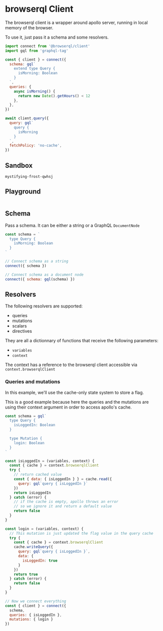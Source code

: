 # browserql Client

The browserql client is a wrapper around apollo server, running in local memory of the browser.

To use it, just pass it a schema and some resolvers.

```js
import connect from '@browserql/client'
import gql from 'graphql-tag'

const { client } = connect({
  schema: gql`
    extend type Query {
      isMorning: Boolean
    }
  `,
  queries: {
    async isMorning() {
      return new Date().getHours() < 12
    },
  },
})

await client.query({
  query: gql`
    query {
      isMorning
    }
  `,
  fetchPolicy: 'no-cache',
})
```

## Sandbox

```sandbox
mystifying-frost-qwhsj
```

## Playground

```browserqlPlayground

```

## Schema

Pass a schema. It can be either a string or a GraphQL `DocumentNode`

```javascript
const schema = `
  type Query {
    isMorning: Boolean
  }
`

// Connect schema as a string
connect({ schema })

// Connect schema as a document node
connect({ schema: gql(schema) })
```

## Resolvers

The following resolvers are supported:

- queries
- mutations
- scalars
- directives

They are all a dictionnary of functions that receive the following parameters:

- `variables`
- `context`

The context has a reference to the browserql client accessible via `context.browserqlClient`

### Queries and mutations

In this example, we'll use the cache-only state system to store a flag.

This is a good example because here the queries and the mutations are using their context argument in order to access apollo's cache.

```javascript
const schema = gql`
  type Query {
    isLoggedIn: Boolean
  }

  type Mutation {
    login: Boolean
  }
`

const isLoggedIn = (variables, context) {
  const { cache } = context.browserqlClient
  try {
    // return cached value
    const { data: { isLoggedIn } } = cache.read({
      query: gql`query { isLoggedIn }`
    })
    return isLoggedIn
  } catch (error) {
    // if the cache is empty, apollo throws an error
    // so we ignore it and return a default value
    return false
  }
}

const login = (variables, context) {
  // This mutation is just updated the flag value in the query cache
  try {
    const { cache } = context.browserqlClient
    cache.writeQuery({
      query: gql`query { isLoggedIn }`,
      data: {
        isLoggedIn: true
      }
    })
    return true
  } catch (error) {
    return false
  }
}

// Now we connect everything
const { client } = connect({
  schema,
  queries: { isLoggedIn },
  mutations: { login }
})

```
